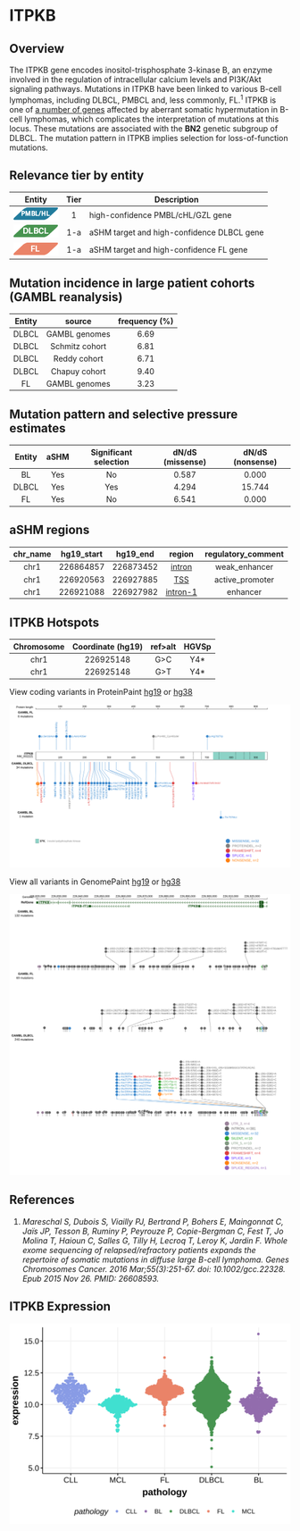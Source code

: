 # ITPKB
## Overview
The ITPKB gene encodes inositol-trisphosphate 3-kinase B, an enzyme involved in the regulation of intracellular calcium levels and PI3K/Akt signaling pathways. Mutations in ITPKB have been linked to various B-cell lymphomas, including DLBCL, PMBCL and, less commonly, FL.<sup>1</sup> ITPKB is one of [a number of genes](https://github.com/morinlab/LLMPP/wiki/ashm) affected by aberrant somatic hypermutation in B-cell lymphomas, which complicates the interpretation of mutations at this locus. These mutations are associated with the **BN2** genetic subgroup of DLBCL. The mutation pattern in ITPKB implies selection for loss-of-function mutations. 

## Relevance tier by entity

|Entity|Tier|Description               |
|:------:|:----:|--------------------------|
|![PMBL](images/icons/PMBL_tier1.png)|1|high-confidence PMBL/cHL/GZL gene|
|![DLBCL](images/icons/DLBCL_tier1.png) |1-a | aSHM target and high-confidence DLBCL gene|
|![FL](images/icons/FL_tier1.png)    |1-a | aSHM target and high-confidence FL gene   |

## Mutation incidence in large patient cohorts (GAMBL reanalysis)

|Entity|source        |frequency (%)|
|:------:|:--------------:|:-------------:|
|DLBCL |GAMBL genomes |6.69         |
|DLBCL |Schmitz cohort|6.81         |
|DLBCL |Reddy cohort  |6.71         |
|DLBCL |Chapuy cohort |9.40         |
|FL    |GAMBL genomes |3.23         |

## Mutation pattern and selective pressure estimates

|Entity|aSHM|Significant selection|dN/dS (missense)|dN/dS (nonsense)|
|:------:|:----:|:---------------------:|:----------------:|:----------------:|
|BL    |Yes |No                   |0.587           | 0.000          |
|DLBCL |Yes |Yes                  |4.294           |15.744          |
|FL    |Yes |No                   |6.541           | 0.000          |

## aSHM regions

|chr_name|hg19_start|hg19_end |region                                                                                          |regulatory_comment|
|:--------:|:----------:|:---------:|:------------------------------------------------------------------------------------------------:|:------------------:|
|chr1    |226864857 |226873452|[intron](https://genome.ucsc.edu/s/rdmorin/GAMBL%20hg19?position=chr1%3A226864857%2D226873452)  |weak_enhancer     |
|chr1    |226920563 |226927885|[TSS](https://genome.ucsc.edu/s/rdmorin/GAMBL%20hg19?position=chr1%3A226920563%2D226927885)     |active_promoter   |
|chr1    |226921088 |226927982|[intron-1](https://genome.ucsc.edu/s/rdmorin/GAMBL%20hg19?position=chr1%3A226921088%2D226927982)|enhancer          |


 ## ITPKB Hotspots

| Chromosome |Coordinate (hg19) | ref>alt | HGVSp | 
 | :---:| :---: | :--: | :---: |
| chr1 | 226925148 | G>C | Y4* |
| chr1 | 226925148 | G>T | Y4* |

View coding variants in ProteinPaint [hg19](https://morinlab.github.io/LLMPP/GAMBL/ITPKB_protein.html)  or [hg38](https://morinlab.github.io/LLMPP/GAMBL/ITPKB_protein_hg38.html)

![image](images/proteinpaint/ITPKB_NM_002221.svg)

View all variants in GenomePaint [hg19](https://morinlab.github.io/LLMPP/GAMBL/ITPKB.html)  or [hg38](https://morinlab.github.io/LLMPP/GAMBL/ITPKB_hg38.html)

![image](images/proteinpaint/ITPKB.svg)

## References
1. *Mareschal S, Dubois S, Viailly PJ, Bertrand P, Bohers E, Maingonnat C, Jaïs JP, Tesson B, Ruminy P, Peyrouze P, Copie-Bergman C, Fest T, Jo Molina T, Haioun C, Salles G, Tilly H, Lecroq T, Leroy K, Jardin F. Whole exome sequencing of relapsed/refractory patients expands the repertoire of somatic mutations in diffuse large B-cell lymphoma. Genes Chromosomes Cancer. 2016 Mar;55(3):251-67. doi: 10.1002/gcc.22328. Epub 2015 Nov 26. PMID: 26608593.*
## ITPKB Expression
![image](images/gene_expression/ITPKB_by_pathology.svg)
<!-- ORIGIN: reichelFlowSortingExome2015a -->
<!-- PMBL: reichelFlowSortingExome2015a -->
<!-- DLBCL: schmitzGeneticsPathogenesisDiffuse2018a -->
